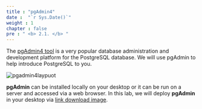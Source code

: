 ```yaml
---
title : "pgAdmin4"
date :  "`r Sys.Date()`" 
weight : 1 
chapter : false
pre : " <b> 2.1. </b> "
---
```


The [pgAdmin4 tool](https://www.pgadmin.org/)  is a very popular database administration and development platform for the PostgreSQL database. We will use pgAdmin to help introduce PostgreSQL to you.

![pgadmin4laypuot](/images/2/2-1/pgadminlayout.png)

**pgAdmin** can be installed locally on your desktop or it can be run on a server and accessed via a web browser. In this lab, we will deploy **pgAdmin** in your desktop via [link download image](https://www.pgadmin.org/download/).
